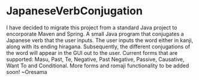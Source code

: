 # JapaneseVerbConjugation
I have decided to migrate this project from a standard Java project to encorporate Maven and Spring.
A small Java program that conjugates a Japanese verb that the user inputs. The user inputs the word either in 
kanji, along with its ending hiragana. Subsequently, the different conjugations of the word will appear in the GUI out to 
the user.
Current forms that are supported: Masu, Past, Te, Negative, Past Negative, Passive, Causative, Want To and Conditional.
More forms and romaji functionality to be added soon! ~Oresama

